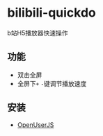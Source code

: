 # bilibili-quickdo
b站H5播放器快速操作

## 功能
- 双击全屏
- 全屏下```+``` ```-```键调节播放速度

## 安装
- [OpenUserJS](https://openuserjs.org/scripts/jeayu/bilibili-H5%E6%92%AD%E6%94%BE%E5%99%A8%E5%BF%AB%E6%8D%B7%E6%93%8D%E4%BD%9C)